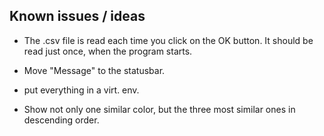 Known issues / ideas
--------------------

* The .csv file is read each time you click on the OK button.
  It should be read just once, when the program starts.

* Move "Message" to the statusbar.

* put everything in a virt. env.

* Show not only one similar color, but the three most similar ones
  in descending order.
